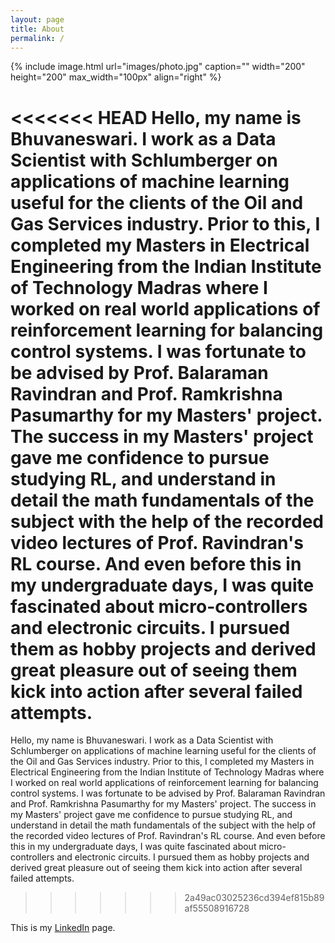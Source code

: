 ```yaml
---
layout: page
title: About
permalink: /
---
```


{% include image.html url="images/photo.jpg" caption="" width="200" height="200" max_width="100px" align="right" %}

<<<<<<< HEAD
Hello, my name is Bhuvaneswari. I work as a Data Scientist with Schlumberger on applications of machine learning useful for the clients of the Oil and Gas Services industry. Prior to this, I completed my Masters in Electrical Engineering from the Indian Institute of Technology Madras where I worked on real world applications of reinforcement learning for balancing control systems. I was fortunate to be advised by Prof. Balaraman Ravindran and Prof. Ramkrishna Pasumarthy for my Masters' project. The success in my Masters' project gave me confidence to pursue studying RL, and understand in detail the math fundamentals of the subject with the help of the recorded video lectures of Prof. Ravindran's RL course. And even before this in my undergraduate days, I was quite fascinated about micro-controllers and electronic circuits. I pursued them as hobby projects and derived great pleasure out of seeing them kick into action after several failed attempts. 
=======
Hello, my name is Bhuvaneswari. I work as a Data Scientist with Schlumberger on applications of machine learning useful for the clients of the Oil and Gas Services industry. Prior to this, I completed my Masters in Electrical Engineering from the Indian Institute of Technology Madras where I worked on real world applications of reinforcement learning for balancing control systems. I was fortunate to be advised by Prof. Balaraman Ravindran and Prof. Ramkrishna Pasumarthy for my Masters' project. The success in my Masters' project gave me confidence to pursue studying RL, and understand in detail the math fundamentals of the subject with the help of the recorded video lectures of Prof. Ravindran's RL course. And even before this in my undergraduate days, I was quite fascinated about micro-controllers and electronic circuits. I pursued them as hobby projects and derived great pleasure out of seeing them kick into action after several failed attempts. 
>>>>>>> 2a49ac03025236cd394ef815b89af55508916728


This is my [LinkedIn] page.  

[LinkedIn]: https://www.linkedin.com/in/bhuvaneswari-s-07217955/
